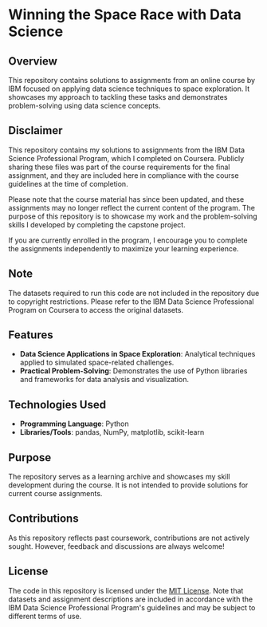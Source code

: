 # Winning the Space Race with Data Science

## Overview
This repository contains solutions to assignments from an online course by IBM focused on applying data science techniques to space exploration. It showcases my approach to tackling these tasks and demonstrates problem-solving using data science concepts.

## Disclaimer
This repository contains my solutions to assignments from the IBM Data Science Professional Program, which I completed on Coursera. Publicly sharing these files was part of the course requirements for the final assignment, and they are included here in compliance with the course guidelines at the time of completion.

Please note that the course material has since been updated, and these assignments may no longer reflect the current content of the program. The purpose of this repository is to showcase my work and the problem-solving skills I developed by completing the capstone project.

If you are currently enrolled in the program, I encourage you to complete the assignments independently to maximize your learning experience.

## Note
The datasets required to run this code are not included in the repository due to copyright restrictions. Please refer to the IBM Data Science Professional Program on Coursera to access the original datasets.

## Features
- **Data Science Applications in Space Exploration**: Analytical techniques applied to simulated space-related challenges.
- **Practical Problem-Solving**: Demonstrates the use of Python libraries and frameworks for data analysis and visualization.

## Technologies Used
- **Programming Language**: Python
- **Libraries/Tools**: pandas, NumPy, matplotlib, scikit-learn

## Purpose
The repository serves as a learning archive and showcases my skill development during the course. It is not intended to provide solutions for current course assignments.

## Contributions
As this repository reflects past coursework, contributions are not actively sought. However, feedback and discussions are always welcome!

## License
The code in this repository is licensed under the [MIT License](LICENSE). Note that datasets and assignment descriptions are included in accordance with the IBM Data Science Professional Program's guidelines and may be subject to different terms of use.


